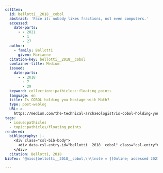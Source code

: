 ```yaml
---
cslItem:
  id: bellotti__2018__cobol
  abstract: 'Face it: nobody likes fractions, not even computers.'
  accessed:
    date-parts:
      - - 2021
        - 1
        - 27
  author:
    - family: Bellotti
      given: Marianne
  citation-key: bellotti__2018__cobol
  container-title: Medium
  issued:
    date-parts:
      - - 2018
        - 7
        - 29
  keyword: collection::pathicles::floating_points
  language: en
  title: Is COBOL holding you hostage with Math?
  type: post-weblog
  URL: >-
    https://medium.com/the-technical-archaeologist/is-cobol-holding-you-hostage-with-math-5498c0eb428b
tags:
  - issue:pathicles
  - topic:pathicles/floating_points
rendered:
  bibliography: |-
    <div class="csl-bib-body">
      <div data-csl-entry-id="bellotti__2018__cobol" class="csl-entry">Bellotti, M. 2018 “Is COBOL holding you hostage with Math?,” <i>Medium</i>, 29 July. Available at: <a href='https://medium.com/the-technical-archaeologist/is-cobol-holding-you-hostage-with-math-5498c0eb428b'>https://medium.com/the-technical-archaeologist/is-cobol-holding-you-hostage-with-math-5498c0eb428b</a> (Accessed: January 27, 2021).</div>
    </div>
  citation: Bellotti, 2018
bibTex: "@misc{bellotti__2018__cobol,\n\tnote = {[Online; accessed 2021-01-27]},\n\tauthor = {Bellotti, Marianne},\n\tyear = {2018},\n\tmonth = {jul 29},\n\ttitle = {Is {COBOL} holding you hostage with {Math}?},\n\thowpublished = {https://medium.com/the-technical-archaeologist/is-cobol-holding-you-hostage-with-math-5498c0eb428b},\n}\n\n"

---
```

